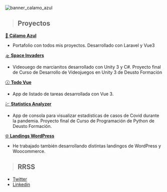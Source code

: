 ![banner_calamo_azul](https://github.com/calamoazul/calamoazul/assets/90986571/c84c5dc9-b8e3-49ce-8740-a6ca6f4c0342)


> ## Proyectos


<a href="https://calamoazul.com" target="_blank">💼 **Cálamo Azul**</a>
- Portafolio con todos mis proyectos. Desarrollado con Laravel y Vue3

<a href="https://github.com/calamoazul/space-invaders" target="_blank">🛸 **Space Invaders**</a>
- Videouego de marcianitos desarrollado con Unity 3 y C#. Proyecto final de Curso de Desarrollo de Videojuegos en Unity 3 de Deusto Formación

<a href="https://github.com/calamoazul/tareas-vue" target="_blank">🕜 **Todo Vue**</a>
- App de listado de tareas desarrollada con Vue 3.

<a href="https://github.com/calamoazul/Analizador-estad-sticas" target="_blank">💹 **Statistics Analyzer**</a>
- App de consola para visualizar estadísticas de casos de Covid durante la pandemia. Proyecto final de Curso de Programación de Python de Deusto Formación.

<a href="https://sirenbooks.es/">🌐 **Landings WordPress**</a>
- He trabajado también desarrollando distintas landingos de WordPress y Woocommerce.


> ## RRSS
- [Twitter](https://twitter.com/calamo_dev)
- [Linkedin](https://www.linkedin.com/in/%C3%B3scar-hern%C3%A1ndez-g%C3%B3mez-2b8438147/)
